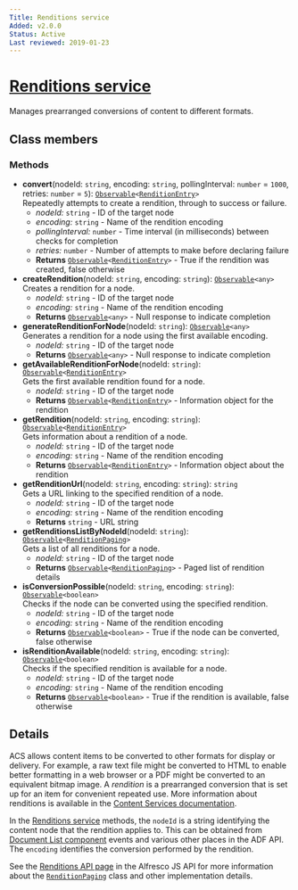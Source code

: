 ```yaml
---
Title: Renditions service
Added: v2.0.0
Status: Active
Last reviewed: 2019-01-23
---
```


# [Renditions service](../../../lib/core/src/lib/services/renditions.service.ts "Defined in renditions.service.ts")

Manages prearranged conversions of content to different formats.

## Class members

### Methods

-   **convert**(nodeId: `string`, encoding: `string`, pollingInterval: `number` = `1000`, retries: `number` = `5`): [`Observable`](http://reactivex.io/documentation/observable.html)`<`[`RenditionEntry`](https://github.com/Alfresco/alfresco-js-api/blob/master/src/alfresco-core-rest-api/docs/RenditionEntry.md)`>`<br/>
    Repeatedly attempts to create a rendition, through to success or failure.
    -   _nodeId:_ `string`  - ID of the target node
    -   _encoding:_ `string`  - Name of the rendition encoding
    -   _pollingInterval:_ `number`  - Time interval (in milliseconds) between checks for completion
    -   _retries:_ `number`  - Number of attempts to make before declaring failure
    -   **Returns** [`Observable`](http://reactivex.io/documentation/observable.html)`<`[`RenditionEntry`](https://github.com/Alfresco/alfresco-js-api/blob/master/src/alfresco-core-rest-api/docs/RenditionEntry.md)`>` - True if the rendition was created, false otherwise
-   **createRendition**(nodeId: `string`, encoding: `string`): [`Observable`](http://reactivex.io/documentation/observable.html)`<any>`<br/>
    Creates a rendition for a node.
    -   _nodeId:_ `string`  - ID of the target node
    -   _encoding:_ `string`  - Name of the rendition encoding
    -   **Returns** [`Observable`](http://reactivex.io/documentation/observable.html)`<any>` - Null response to indicate completion
-   **generateRenditionForNode**(nodeId: `string`): [`Observable`](http://reactivex.io/documentation/observable.html)`<any>`<br/>
    Generates a rendition for a node using the first available encoding.
    -   _nodeId:_ `string`  - ID of the target node
    -   **Returns** [`Observable`](http://reactivex.io/documentation/observable.html)`<any>` - Null response to indicate completion
-   **getAvailableRenditionForNode**(nodeId: `string`): [`Observable`](http://reactivex.io/documentation/observable.html)`<`[`RenditionEntry`](https://github.com/Alfresco/alfresco-js-api/blob/master/src/alfresco-core-rest-api/docs/RenditionEntry.md)`>`<br/>
    Gets the first available rendition found for a node.
    -   _nodeId:_ `string`  - ID of the target node
    -   **Returns** [`Observable`](http://reactivex.io/documentation/observable.html)`<`[`RenditionEntry`](https://github.com/Alfresco/alfresco-js-api/blob/master/src/alfresco-core-rest-api/docs/RenditionEntry.md)`>` - Information object for the rendition
-   **getRendition**(nodeId: `string`, encoding: `string`): [`Observable`](http://reactivex.io/documentation/observable.html)`<`[`RenditionEntry`](https://github.com/Alfresco/alfresco-js-api/blob/master/src/alfresco-core-rest-api/docs/RenditionEntry.md)`>`<br/>
    Gets information about a rendition of a node.
    -   _nodeId:_ `string`  - ID of the target node
    -   _encoding:_ `string`  - Name of the rendition encoding
    -   **Returns** [`Observable`](http://reactivex.io/documentation/observable.html)`<`[`RenditionEntry`](https://github.com/Alfresco/alfresco-js-api/blob/master/src/alfresco-core-rest-api/docs/RenditionEntry.md)`>` - Information object about the rendition
-   **getRenditionUrl**(nodeId: `string`, encoding: `string`): `string`<br/>
    Gets a URL linking to the specified rendition of a node.
    -   _nodeId:_ `string`  - ID of the target node
    -   _encoding:_ `string`  - Name of the rendition encoding
    -   **Returns** `string` - URL string
-   **getRenditionsListByNodeId**(nodeId: `string`): [`Observable`](http://reactivex.io/documentation/observable.html)`<`[`RenditionPaging`](https://github.com/Alfresco/alfresco-js-api/blob/master/src/alfresco-core-rest-api/docs/RenditionPaging.md)`>`<br/>
    Gets a list of all renditions for a node.
    -   _nodeId:_ `string`  - ID of the target node
    -   **Returns** [`Observable`](http://reactivex.io/documentation/observable.html)`<`[`RenditionPaging`](https://github.com/Alfresco/alfresco-js-api/blob/master/src/alfresco-core-rest-api/docs/RenditionPaging.md)`>` - Paged list of rendition details
-   **isConversionPossible**(nodeId: `string`, encoding: `string`): [`Observable`](http://reactivex.io/documentation/observable.html)`<boolean>`<br/>
    Checks if the node can be converted using the specified rendition.
    -   _nodeId:_ `string`  - ID of the target node
    -   _encoding:_ `string`  - Name of the rendition encoding
    -   **Returns** [`Observable`](http://reactivex.io/documentation/observable.html)`<boolean>` - True if the node can be converted, false otherwise
-   **isRenditionAvailable**(nodeId: `string`, encoding: `string`): [`Observable`](http://reactivex.io/documentation/observable.html)`<boolean>`<br/>
    Checks if the specified rendition is available for a node.
    -   _nodeId:_ `string`  - ID of the target node
    -   _encoding:_ `string`  - Name of the rendition encoding
    -   **Returns** [`Observable`](http://reactivex.io/documentation/observable.html)`<boolean>` - True if the rendition is available, false otherwise

## Details

ACS allows content items to be converted to other formats for display or delivery.
For example, a raw text file might be converted to HTML to enable better formatting
in a web browser or a PDF might be converted to an equivalent bitmap image. A
_rendition_ is a prearranged conversion that is set up for an item for convenient
repeated use. More information about renditions is available in the
[Content Services documentation](https://support.hyland.com/r/Alfresco/Alfresco-Content-Services/23.3/Alfresco-Content-Services/Develop/In-Process-Platform-Extension-Points/Content-Transformers-and-Renditions?tocId=MzBswf2LNNDFaGmBgO1hfg).

In the [Renditions service](renditions.service.md) methods, the `nodeId` is a string identifying the content
node that the rendition applies to. This can be obtained from
[Document List component](../../content-services/components/document-list.component.md) events and various other places
in the ADF API. The `encoding` identifies the conversion performed by the rendition.

See the
[Renditions API page](https://github.com/Alfresco/alfresco-js-api/blob/master/src/alfresco-core-rest-api/docs/RenditionsApi.md#createRendition)
in the Alfresco JS API for more information about the
[`RenditionPaging`](https://github.com/Alfresco/alfresco-js-api/blob/master/src/alfresco-core-rest-api/docs/RenditionPaging.md)
class and other implementation details.
